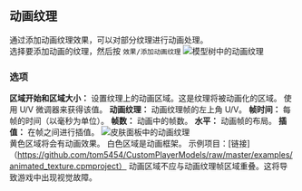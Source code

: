 
<a name="animated-textures"/>

## 动画纹理

通过添加动画纹理效果，可以对部分纹理进行动画处理。  
选择要添加动画的纹理，然后按 `效果/添加动画纹理`
![模型树中的动画纹理](https://github.com/tom5454/CustomPlayerModels/wiki/images/animated_tree.png)  


<a name="options"/>

### 选项

**区域开始和区域大小：**
设置纹理上的动画区域。这是纹理将被动画化的区域。
使用 U/V 微调器来获得该值。
**动画纹理：**
动画纹理帧的左上角 U/V。
**帧时间：**
每帧的时间（以毫秒为单位）。
**帧数：**
动画中的帧数。
**水平：**
动画帧的布局。
**插值：**
在帧之间进行插值。
![皮肤面板中的动画纹理](https://github.com/tom5454/CustomPlayerModels/wiki/images/animated_tex.png)  
黄色区域将会有动画效果。 白色区域是动画框架。
示例项目：[链接]（https://github.com/tom5454/CustomPlayerModels/raw/master/examples/animated_texture.cpmproject）
动画区域不应与动画纹理帧区域重叠。这将导致游戏中出现视觉故障。
